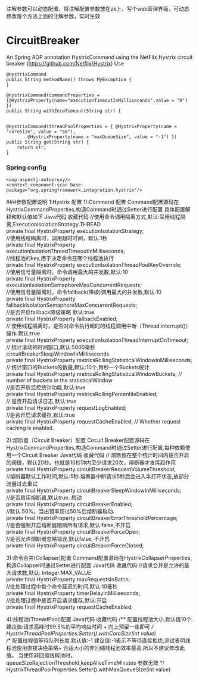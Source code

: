 注解参数可以动态配置，将注解配置参数放在zk上，写个web管理界面，可动态修改每个方法上面的注解参数，实时生效


# CircuitBreaker
An Spring AOP annotation HystrixCommand using the NetFlix Hystrix circuit breaker (https://github.com/Netflix/Hystrix)
Use

    
    @HystrixCommand
    public String methodName() throws MyException {
    }
    
    @HystrixCommand(commandProperties = {@HystrixProperty(name="executionTimeoutInMilliseconds",value = "0") })
	public String withZeroTimeout(String str) {
	
	
	@HystrixCommand(threadPoolProperties = { @HystrixProperty(name = "coreSize", value = "50"),
			@HystrixProperty(name = "maxQueueSize", value = "-1") })
	public String get(String str) {
		return str;
	}

### Spring config
<?xml version="1.0" encoding="UTF-8"?>
<beans xmlns="http://www.springframework.org/schema/beans"
	xmlns:context="http://www.springframework.org/schema/context"
	xmlns:aop="http://www.springframework.org/schema/aop"
	xmlns:xsi="http://www.w3.org/2001/XMLSchema-instance"
	xsi:schemaLocation="
		http://www.springframework.org/schema/beans http://www.springframework.org/schema/beans/spring-beans.xsd
		http://www.springframework.org/schema/aop http://www.springframework.org/schema/aop/spring-aop.xsd
		http://www.springframework.org/schema/context http://www.springframework.org/schema/context/spring-context.xsd">

	<aop:aspectj-autoproxy/>
	<context:component-scan base-package="org.springframework.integration.hystrix"/>

</beans>

###参数配置说明
1:Hystrix 配置
1):Command 配置
Command配置源码在HystrixCommandProperties,构造Command时通过Setter进行配置
具体配置解释和默认值如下
Java代码  收藏代码
//使用命令调用隔离方式,默认:采用线程隔离,ExecutionIsolationStrategy.THREAD  
private final HystrixProperty<ExecutionIsolationStrategy> executionIsolationStrategy;   
//使用线程隔离时，调用超时时间，默认:1秒  
private final HystrixProperty<Integer> executionIsolationThreadTimeoutInMilliseconds;   
//线程池的key,用于决定命令在哪个线程池执行  
private final HystrixProperty<String> executionIsolationThreadPoolKeyOverride;   
//使用信号量隔离时，命令调用最大的并发数,默认:10  
private final HystrixProperty<Integer> executionIsolationSemaphoreMaxConcurrentRequests;  
//使用信号量隔离时，命令fallback(降级)调用最大的并发数,默认:10  
private final HystrixProperty<Integer> fallbackIsolationSemaphoreMaxConcurrentRequests;   
//是否开启fallback降级策略 默认:true   
private final HystrixProperty<Boolean> fallbackEnabled;   
// 使用线程隔离时，是否对命令执行超时的线程调用中断（Thread.interrupt()）操作.默认:true  
private final HystrixProperty<Boolean> executionIsolationThreadInterruptOnTimeout;   
// 统计滚动的时间窗口,默认:5000毫秒circuitBreakerSleepWindowInMilliseconds  
private final HystrixProperty<Integer> metricsRollingStatisticalWindowInMilliseconds;  
// 统计窗口的Buckets的数量,默认:10个,每秒一个Buckets统计  
private final HystrixProperty<Integer> metricsRollingStatisticalWindowBuckets; // number of buckets in the statisticalWindow  
//是否开启监控统计功能,默认:true  
private final HystrixProperty<Boolean> metricsRollingPercentileEnabled;   
// 是否开启请求日志,默认:true  
private final HystrixProperty<Boolean> requestLogEnabled;   
//是否开启请求缓存,默认:true  
private final HystrixProperty<Boolean> requestCacheEnabled; // Whether request caching is enabled.  
 
2):熔断器（Circuit Breaker）配置
Circuit Breaker配置源码在HystrixCommandProperties,构造Command时通过Setter进行配置,每种依赖使用一个Circuit Breaker
Java代码  收藏代码
// 熔断器在整个统计时间内是否开启的阀值，默认20秒。也就是10秒钟内至少请求20次，熔断器才发挥起作用  
private final HystrixProperty<Integer> circuitBreakerRequestVolumeThreshold;   
//熔断器默认工作时间,默认:5秒.熔断器中断请求5秒后会进入半打开状态,放部分流量过去重试  
private final HystrixProperty<Integer> circuitBreakerSleepWindowInMilliseconds;   
//是否启用熔断器,默认true. 启动  
private final HystrixProperty<Boolean> circuitBreakerEnabled;   
//默认:50%。当出错率超过50%后熔断器启动.  
private final HystrixProperty<Integer> circuitBreakerErrorThresholdPercentage;  
//是否强制开启熔断器阻断所有请求,默认:false,不开启  
private final HystrixProperty<Boolean> circuitBreakerForceOpen;   
//是否允许熔断器忽略错误,默认false, 不开启  
private final HystrixProperty<Boolean> circuitBreakerForceClosed;  
 
3):命令合并(Collapser)配置
Command配置源码在HystrixCollapserProperties,构造Collapser时通过Setter进行配置
Java代码  收藏代码
//请求合并是允许的最大请求数,默认: Integer.MAX_VALUE  
private final HystrixProperty<Integer> maxRequestsInBatch;  
//批处理过程中每个命令延迟的时间,默认:10毫秒  
private final HystrixProperty<Integer> timerDelayInMilliseconds;  
//批处理过程中是否开启请求缓存,默认:开启  
private final HystrixProperty<Boolean> requestCacheEnabled;  
 
4):线程池(ThreadPool)配置
Java代码  收藏代码
/** 
配置线程池大小,默认值10个. 
建议值:请求高峰时99.5%的平均响应时间 + 向上预留一些即可 
*/  
HystrixThreadPoolProperties.Setter().withCoreSize(int value)  
/** 
配置线程值等待队列长度,默认值:-1 
建议值:-1表示不等待直接拒绝,测试表明线程池使用直接决绝策略+ 合适大小的非回缩线程池效率最高.所以不建议修改此值。 
当使用非回缩线程池时，queueSizeRejectionThreshold,keepAliveTimeMinutes 参数无效 
*/  
HystrixThreadPoolProperties.Setter().withMaxQueueSize(int value)  


